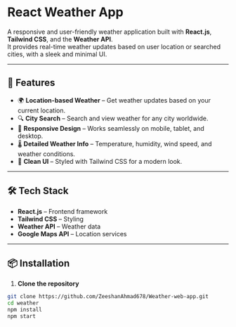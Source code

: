 #  React Weather App

A responsive and user-friendly weather application built with **React.js**, **Tailwind CSS**, and the **Weather API**.  
It provides real-time weather updates based on user location or searched cities, with a sleek and minimal UI.

---

## 🚀 Features
- 🌍 **Location-based Weather** – Get weather updates based on your current location.
- 🔍 **City Search** – Search and view weather for any city worldwide.
- 📱 **Responsive Design** – Works seamlessly on mobile, tablet, and desktop.
- 🌡 **Detailed Weather Info** – Temperature, humidity, wind speed, and weather conditions.
- 🎨 **Clean UI** – Styled with Tailwind CSS for a modern look.

---

## 🛠 Tech Stack
- **React.js** – Frontend framework
- **Tailwind CSS** – Styling
- **Weather API** – Weather data
- **Google Maps API** – Location services

---

## 📦 Installation

1. **Clone the repository**
```bash
git clone https://github.com/ZeeshanAhmad678/Weather-web-app.git
cd weather
npm install
npm start
